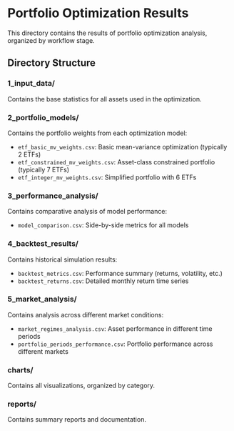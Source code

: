 # Portfolio Optimization Results

This directory contains the results of portfolio optimization analysis, organized by workflow stage.

## Directory Structure

### 1_input_data/
Contains the base statistics for all assets used in the optimization.

### 2_portfolio_models/
Contains the portfolio weights from each optimization model:
- `etf_basic_mv_weights.csv`: Basic mean-variance optimization (typically 2 ETFs)
- `etf_constrained_mv_weights.csv`: Asset-class constrained portfolio (typically 7 ETFs)
- `etf_integer_mv_weights.csv`: Simplified portfolio with 6 ETFs

### 3_performance_analysis/
Contains comparative analysis of model performance:
- `model_comparison.csv`: Side-by-side metrics for all models

### 4_backtest_results/
Contains historical simulation results:
- `backtest_metrics.csv`: Performance summary (returns, volatility, etc.)
- `backtest_returns.csv`: Detailed monthly return time series

### 5_market_analysis/
Contains analysis across different market conditions:
- `market_regimes_analysis.csv`: Asset performance in different time periods
- `portfolio_periods_performance.csv`: Portfolio performance across different markets

### charts/
Contains all visualizations, organized by category.

### reports/
Contains summary reports and documentation.

